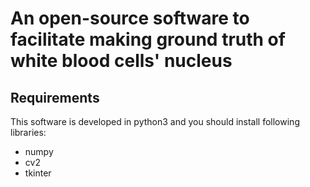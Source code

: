 
# An open-source software to facilitate making ground truth of white blood cells' nucleus
## Requirements
This software is developed in python3 and you should install following libraries:

* numpy
* cv2
* tkinter

